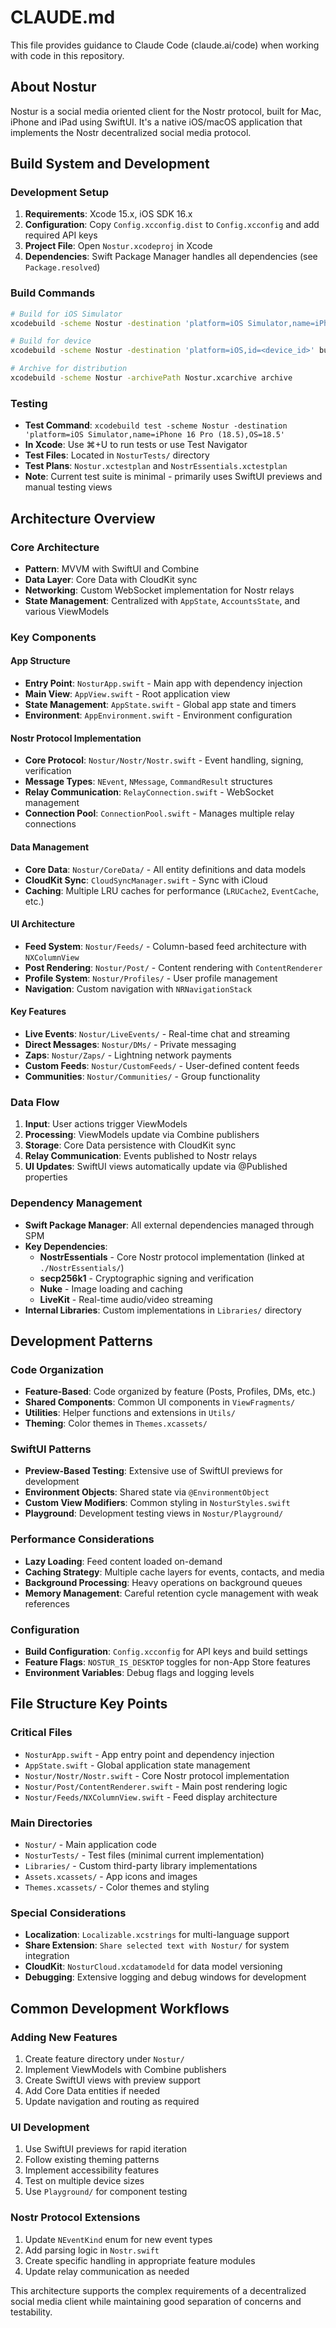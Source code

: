 # CLAUDE.md

This file provides guidance to Claude Code (claude.ai/code) when working with code in this repository.

## About Nostur

Nostur is a social media oriented client for the Nostr protocol, built for Mac, iPhone and iPad using SwiftUI. It's a native iOS/macOS application that implements the Nostr decentralized social media protocol.

## Build System and Development

### Development Setup
1. **Requirements**: Xcode 15.x, iOS SDK 16.x
2. **Configuration**: Copy `Config.xcconfig.dist` to `Config.xcconfig` and add required API keys
3. **Project File**: Open `Nostur.xcodeproj` in Xcode
4. **Dependencies**: Swift Package Manager handles all dependencies (see `Package.resolved`)

### Build Commands
```bash
# Build for iOS Simulator
xcodebuild -scheme Nostur -destination 'platform=iOS Simulator,name=iPhone 16 Pro (18.5),OS=18.5' build

# Build for device
xcodebuild -scheme Nostur -destination 'platform=iOS,id=<device_id>' build

# Archive for distribution
xcodebuild -scheme Nostur -archivePath Nostur.xcarchive archive
```

### Testing
- **Test Command**: `xcodebuild test -scheme Nostur -destination 'platform=iOS Simulator,name=iPhone 16 Pro (18.5),OS=18.5'`
- **In Xcode**: Use ⌘+U to run tests or use Test Navigator
- **Test Files**: Located in `NosturTests/` directory
- **Test Plans**: `Nostur.xctestplan` and `NostrEssentials.xctestplan`
- **Note**: Current test suite is minimal - primarily uses SwiftUI previews and manual testing views

## Architecture Overview

### Core Architecture
- **Pattern**: MVVM with SwiftUI and Combine
- **Data Layer**: Core Data with CloudKit sync
- **Networking**: Custom WebSocket implementation for Nostr relays
- **State Management**: Centralized with `AppState`, `AccountsState`, and various ViewModels

### Key Components

#### App Structure
- **Entry Point**: `NosturApp.swift` - Main app with dependency injection
- **Main View**: `AppView.swift` - Root application view
- **State Management**: `AppState.swift` - Global app state and timers
- **Environment**: `AppEnvironment.swift` - Environment configuration

#### Nostr Protocol Implementation
- **Core Protocol**: `Nostur/Nostr/Nostr.swift` - Event handling, signing, verification
- **Message Types**: `NEvent`, `NMessage`, `CommandResult` structures
- **Relay Communication**: `RelayConnection.swift` - WebSocket management
- **Connection Pool**: `ConnectionPool.swift` - Manages multiple relay connections

#### Data Management
- **Core Data**: `Nostur/CoreData/` - All entity definitions and data models
- **CloudKit Sync**: `CloudSyncManager.swift` - Sync with iCloud
- **Caching**: Multiple LRU caches for performance (`LRUCache2`, `EventCache`, etc.)

#### UI Architecture
- **Feed System**: `Nostur/Feeds/` - Column-based feed architecture with `NXColumnView`
- **Post Rendering**: `Nostur/Post/` - Content rendering with `ContentRenderer`
- **Profile System**: `Nostur/Profiles/` - User profile management
- **Navigation**: Custom navigation with `NRNavigationStack`

#### Key Features
- **Live Events**: `Nostur/LiveEvents/` - Real-time chat and streaming
- **Direct Messages**: `Nostur/DMs/` - Private messaging
- **Zaps**: `Nostur/Zaps/` - Lightning network payments
- **Custom Feeds**: `Nostur/CustomFeeds/` - User-defined content feeds
- **Communities**: `Nostur/Communities/` - Group functionality

### Data Flow
1. **Input**: User actions trigger ViewModels
2. **Processing**: ViewModels update via Combine publishers
3. **Storage**: Core Data persistence with CloudKit sync
4. **Relay Communication**: Events published to Nostr relays
5. **UI Updates**: SwiftUI views automatically update via @Published properties

### Dependency Management
- **Swift Package Manager**: All external dependencies managed through SPM
- **Key Dependencies**: 
  - **NostrEssentials** - Core Nostr protocol implementation (linked at `./NostrEssentials/`)
  - **secp256k1** - Cryptographic signing and verification
  - **Nuke** - Image loading and caching
  - **LiveKit** - Real-time audio/video streaming
- **Internal Libraries**: Custom implementations in `Libraries/` directory

## Development Patterns

### Code Organization
- **Feature-Based**: Code organized by feature (Posts, Profiles, DMs, etc.)
- **Shared Components**: Common UI components in `ViewFragments/`
- **Utilities**: Helper functions and extensions in `Utils/`
- **Theming**: Color themes in `Themes.xcassets/`

### SwiftUI Patterns
- **Preview-Based Testing**: Extensive use of SwiftUI previews for development
- **Environment Objects**: Shared state via `@EnvironmentObject`
- **Custom View Modifiers**: Common styling in `NosturStyles.swift`
- **Playground**: Development testing views in `Nostur/Playground/`

### Performance Considerations
- **Lazy Loading**: Feed content loaded on-demand
- **Caching Strategy**: Multiple cache layers for events, contacts, and media
- **Background Processing**: Heavy operations on background queues
- **Memory Management**: Careful retention cycle management with weak references

### Configuration
- **Build Configuration**: `Config.xcconfig` for API keys and build settings
- **Feature Flags**: `NOSTUR_IS_DESKTOP` toggles for non-App Store features
- **Environment Variables**: Debug flags and logging levels

## File Structure Key Points

### Critical Files
- `NosturApp.swift` - App entry point and dependency injection
- `AppState.swift` - Global application state management
- `Nostur/Nostr/Nostr.swift` - Core Nostr protocol implementation
- `Nostur/Post/ContentRenderer.swift` - Main post rendering logic
- `Nostur/Feeds/NXColumnView.swift` - Feed display architecture

### Main Directories
- `Nostur/` - Main application code
- `NosturTests/` - Test files (minimal current implementation)
- `Libraries/` - Custom third-party library implementations
- `Assets.xcassets/` - App icons and images
- `Themes.xcassets/` - Color themes and styling

### Special Considerations
- **Localization**: `Localizable.xcstrings` for multi-language support
- **Share Extension**: `Share selected text with Nostur/` for system integration
- **CloudKit**: `NosturCloud.xcdatamodeld` for data model versioning
- **Debugging**: Extensive logging and debug windows for development

## Common Development Workflows

### Adding New Features
1. Create feature directory under `Nostur/`
2. Implement ViewModels with Combine publishers
3. Create SwiftUI views with preview support
4. Add Core Data entities if needed
5. Update navigation and routing as required

### UI Development
1. Use SwiftUI previews for rapid iteration
2. Follow existing theming patterns
3. Implement accessibility features
4. Test on multiple device sizes
5. Use `Playground/` for component testing

### Nostr Protocol Extensions
1. Update `NEventKind` enum for new event types
2. Add parsing logic in `Nostr.swift`
3. Create specific handling in appropriate feature modules
4. Update relay communication as needed

This architecture supports the complex requirements of a decentralized social media client while maintaining good separation of concerns and testability.